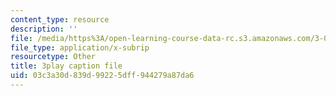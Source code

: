 ```yaml
---
content_type: resource
description: ''
file: /media/https%3A/open-learning-course-data-rc.s3.amazonaws.com/3-091sc-introduction-to-solid-state-chemistry-fall-2010/03c3a30d839d99225dff944279a87da6_Io_4ZckeQ1k.srt
file_type: application/x-subrip
resourcetype: Other
title: 3play caption file
uid: 03c3a30d-839d-9922-5dff-944279a87da6
---
```

